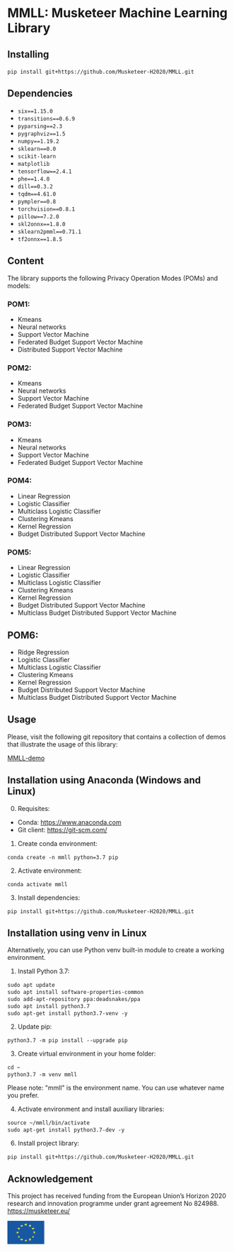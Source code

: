 # MMLL: Musketeer Machine Learning Library

## Installing 

`pip install git+https://github.com/Musketeer-H2020/MMLL.git`

## Dependencies

* `six==1.15.0`
* `transitions==0.6.9`
* `pyparsing==2.3`
* `pygraphviz==1.5`
* `numpy==1.19.2`
* `sklearn==0.0`
* `scikit-learn`
* `matplotlib`
* `tensorflow==2.4.1`
* `phe==1.4.0`
* `dill==0.3.2`
* `tqdm==4.61.0`
* `pympler==0.8`
* `torchvision==0.8.1`
* `pillow==7.2.0`
* `skl2onnx==1.8.0`
* `sklearn2pmml==0.71.1`
* `tf2onnx==1.8.5`

## Content

The library supports the following Privacy Operation Modes (POMs) and models:

### POM1:

* Kmeans
* Neural networks
* Support Vector Machine
* Federated Budget Support Vector Machine
* Distributed Support Vector Machine

### POM2:

* Kmeans
* Neural networks
* Support Vector Machine
* Federated Budget Support Vector Machine

### POM3:

* Kmeans
* Neural networks
* Support Vector Machine
* Federated Budget Support Vector Machine

### POM4: 

* Linear Regression
* Logistic Classifier
* Multiclass Logistic Classifier
* Clustering Kmeans
* Kernel Regression
* Budget Distributed Support Vector Machine

### POM5: 

* Linear Regression
* Logistic Classifier
* Multiclass Logistic Classifier
* Clustering Kmeans
* Kernel Regression
* Budget Distributed Support Vector Machine
* Multiclass Budget Distributed Support Vector Machine

## POM6: 

* Ridge Regression
* Logistic Classifier
* Multiclass Logistic Classifier
* Clustering Kmeans
* Kernel Regression
* Budget Distributed Support Vector Machine
* Multiclass Budget Distributed Support Vector Machine

## Usage 

Please, visit the following git repository that contains a collection of demos that illustrate the usage of this library:

[MMLL-demo](https://github.com/Musketeer-H2020/MMLL-demo)


## Installation using Anaconda (Windows and Linux)

0. Requisites:
  - Conda: https://www.anaconda.com
  - Git client: https://git-scm.com/
  
1. Create conda environment:
```
conda create -n mmll python=3.7 pip
```
2. Activate environment:
```
conda activate mmll
```
3. Install dependencies:
```
pip install git+https://github.com/Musketeer-H2020/MMLL.git
```

## Installation using venv in Linux

Alternatively, you can use Python venv built-in module to create a working environment.

1. Install Python 3.7:
```
sudo apt update
sudo apt install software-properties-common
sudo add-apt-repository ppa:deadsnakes/ppa
sudo apt install python3.7
sudo apt-get install python3.7-venv -y
```
2. Update pip:
```
python3.7 -m pip install --upgrade pip
```
3. Create virtual environment in your home folder:
```
cd ~
python3.7 -m venv mmll
```
Please note: "mmll" is the environment name. You can use whatever name you prefer.

4. Activate environment and install auxiliary libraries:
```
source ~/mmll/bin/activate
sudo apt-get install python3.7-dev -y
```
6. Install project library:
```
pip install git+https://github.com/Musketeer-H2020/MMLL.git
```

## Acknowledgement 

This project has received funding from the European Union’s Horizon 2020 research and innovation programme under grant agreement No 824988. https://musketeer.eu/

![](./EU.png)
